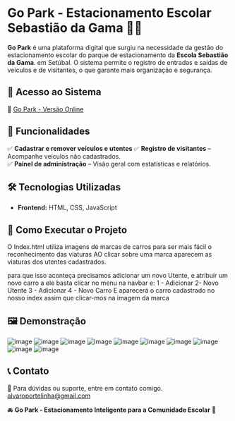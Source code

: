 # **Go Park - Estacionamento Escolar Sebastião da Gama** 🚗🏫

**Go Park** é uma plataforma digital que surgiu na necessidade da gestão do estacionamento escolar do parque de estacionamento da **Escola Sebastião da Gama**. em Setúbal.
O sistema permite o registro de entradas e saídas de veículos e de visitantes, o que garante mais organização e segurança.

## 🔗 **Acesso ao Sistema**  
🔗 [Go Park - Versão Online](https://alvaroportelinha.github.io/GoPark/)

## 📌 **Funcionalidades**  
✅ **Cadastrar e remover veículos e utentes**
✅ **Registro de visitantes** – Acompanhe veículos não cadastrados.  
✅ **Painel de administração** – Visão geral com estatísticas e relatórios.  

## 🛠️ **Tecnologias Utilizadas**  
- **Frontend:** HTML, CSS, JavaScript
## 🚀 **Como Executar o Projeto**  

O Index.html utiliza imagens de marcas de carros para ser mais fácil o reconhecimento das viaturas
AO clicar sobre uma marca aparecem as viaturas dos utentes cadastrados.

para que isso aconteça precisamos adicionar um novo Utente, e atribuir um novo carro a ele 
basta clicar no menu na navbar e:
1 - Adicionar
2- Novo Utente
3 - Adicionar
4 - Novo Carro
E aparecerá o carro cadastrado no nosso index assim que clicar-mos na imagem da marca





## 🖼️ **Demonstração**  
![image](https://github.com/user-attachments/assets/d5b7fbe1-5bd1-4042-90a8-48793d1c3f7e)
![image](https://github.com/user-attachments/assets/2303c20b-2338-4fc9-a29a-c706ca6cd167)
![image](https://github.com/user-attachments/assets/166d2669-ce9e-4cc4-acdf-112ba4f0af0b)
![image](https://github.com/user-attachments/assets/ecf43907-e41e-42fd-a9e0-aca3e53fdb6a)
![image](https://github.com/user-attachments/assets/31231638-5fe1-4dd8-8931-364276732db5)
![image](https://github.com/user-attachments/assets/c870535b-8b1e-4e93-bc4c-b9de392d1ac4)
![image](https://github.com/user-attachments/assets/ca78f317-2bae-4700-8cca-4e96ea31e64a)
![image](https://github.com/user-attachments/assets/9a6f0605-8284-4c0e-8567-6c33c7eebf1a)
![image](https://github.com/user-attachments/assets/dacfc6b0-1b46-4ed8-88e8-45ead14a70e7)
![image](https://github.com/user-attachments/assets/badfc640-aaf6-4ebc-ab5e-7e6f877914ff)










## 📞 **Contato**  
📧 Para dúvidas ou suporte, entre em contato comigo.
alvaroportelinha@gmail.com


🚘 **Go Park - Estacionamento Inteligente para a Comunidade Escolar** 🚦
